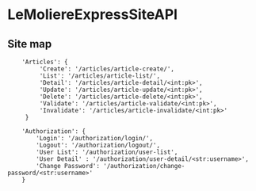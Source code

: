 # LeMoliereExpressSiteAPI

## Site map

        'Articles': {
             'Create': '/articles/article-create/',
             'List': '/articles/article-list/',
             'Detail': '/articles/article-detail/<int:pk>',
             'Update': '/articles/article-update/<int:pk>',
             'Delete': '/articles/article-delete/<int:pk>',
             'Validate': '/articles/article-validate/<int:pk>',
             'Invalidate': '/articles/article-invalidate/<int:pk>'
         }

        'Authorization': {
            'Login': '/authorization/login/',
            'Logout': '/authorization/logout/',
            'User List': '/authorization/user-list',
            'User Detail' : '/authorization/user-detail/<str:username>',
            'Change Password': '/authorization/change-password/<str:username>'
        }
 
